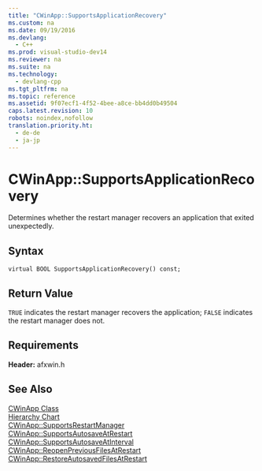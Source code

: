 ```yaml
---
title: "CWinApp::SupportsApplicationRecovery"
ms.custom: na
ms.date: 09/19/2016
ms.devlang: 
  - C++
ms.prod: visual-studio-dev14
ms.reviewer: na
ms.suite: na
ms.technology: 
  - devlang-cpp
ms.tgt_pltfrm: na
ms.topic: reference
ms.assetid: 9f07ecf1-4f52-4bee-a8ce-bb4dd0b49504
caps.latest.revision: 10
robots: noindex,nofollow
translation.priority.ht: 
  - de-de
  - ja-jp
---
```

# CWinApp::SupportsApplicationRecovery
Determines whether the restart manager recovers an application that exited unexpectedly.  
  
## Syntax  
  
```  
virtual BOOL SupportsApplicationRecovery() const;  
```  
  
## Return Value  
 `TRUE` indicates the restart manager recovers the application; `FALSE` indicates the restart manager does not.  
  
## Requirements  
 **Header:** afxwin.h  
  
## See Also  
 [CWinApp Class](../vs140/CWinApp-Class.md)   
 [Hierarchy Chart](../vs140/Hierarchy-Chart.md)   
 [CWinApp::SupportsRestartManager](../vs140/CWinApp--SupportsRestartManager.md)   
 [CWinApp::SupportsAutosaveAtRestart](../vs140/CWinApp--SupportsAutosaveAtRestart.md)   
 [CWinApp::SupportsAutosaveAtInterval](../vs140/CWinApp--SupportsAutosaveAtInterval.md)   
 [CWinApp::ReopenPreviousFilesAtRestart](../vs140/CWinApp--ReopenPreviousFilesAtRestart.md)   
 [CWinApp::RestoreAutosavedFilesAtRestart](../vs140/CWinApp--RestoreAutosavedFilesAtRestart.md)